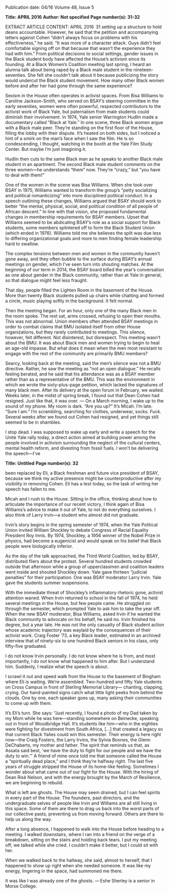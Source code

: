 Publication date: 04/16
Volume 48, Issue 5

**Title: APRIL 2016**
**Author: Not specified**
**Page number(s): 31-32**

EXTRACT ARTICLE CONTENT:
APRIL 2016
 31
setting up a structure to hold deans accountable. However, he said that the petition and accompanying letters 
against Cohen “didn’t always focus on problems with 
his effectiveness,” he said. “It was more of a character 
attack. Guys didn’t feel comfortable signing off on that 
because that wasn’t the experience they had with him.” 
From political decisions to social settings, gender 
issues in the Black student body have affected the 
House’s activism since its founding. At a Black Women’s Coalition meeting last spring, I heard an alumna 
talk about being raped by a Black male student in the 
nineteen-seventies. She felt she couldn’t talk about 
it because publicizing the story would undercut the 
Black student movement. How many other Black 
women before and after her had gone through the 
same experience? 

Sexism in the House often operates in activist spaces. 
From Bisa Williams to Caroline Jackson-Smith, who 
served on BSAY’s steering committee in the early seventies, women were often powerful, respected contributors to the activist work of Black Yale, but paternalism 
from male students could diminish their involvement. 
In 1974, Yale senior Warrington Hudlin made a documentary called “Black at Yale.” In one scene, three 
Black women argue with a Black male peer. They’re 
standing on the first floor of the House, filling the 
lobby with their dispute. It’s heated on both sides, but I 
noticed a hint of a smirk on the man’s face when I saw 
the film.
He is so condescending, I thought, watching in the 
booth at the Yale Film Study Center. But maybe I’m 
just imagining it. 

Hudlin then cuts to the same Black man as he speaks 
to another Black male student in an apartment. The 
second Black male student comments on the three 
women—he understands “them” now. They’re “crazy,” 
but “you have to deal with them!” 

One of the women in the scene was Bisa Williams. 
When she took over BSAY in 1975, Williams wanted 
to transform the group’s “petty socializing and political romanticizing” into more disciplined political conduct. In a speech outlining these changes, Williams 
argued that BSAY should work to better “the mental, 
physical, social, and political condition of all people of 
African descent.” In line with that vision, she proposed 
fundamental changes in membership requirements 
for BSAY members. Upset that Williams seemed to be 
abdicating BSAY’s role as a social support for Black students, some members splintered off to form the Black 
Student Union (which ended in 1976). Williams told 
me she believes the split was due less to differing organizational goals and more to men finding female leadership hard to swallow.

The complex tensions between men and women in 
the community haven’t gone away, and they often bubble to the surface during BSAY’s annual meetings on 
gender, which I’ve seen turn into shouting matches. 
At the beginning of our term in 2014, the BSAY board 
billed the year’s conversation as one about gender in 
the Black community, rather than at Yale in general, so 
that dialogue might feel less fraught.

That day, people filled the Lighten Room in the 
basement of the House. More than twenty Black students pulled up chairs while chatting and formed a 
circle, music playing softly in the background. It felt 
normal. 

Then the meeting began. For an hour, only one of 
the many Black men in the room spoke. The rest sat, 
arms crossed, refusing to open their mouths. This was 
not abnormal. Union members often attended BSAY 
meetings in order to combat claims that BMU isolated 
itself from other House organizations, but they rarely 
contributed to meetings. This silence, however, felt 
different. Not disinterest, but disrespect. This meeting 
wasn’t about the BMU. It was about Black men and 
women trying to begin to heal an age-old impasse. 
But what does it mean when the men most resistant 
to engage with the rest of the community are primarily 
BMU members?

Searcy, looking back at the meeting, said the men’s 
silence was not a BMU directive. Rather, he saw the 
meeting as “not an open dialogue.” He recalls feeling 
berated, and he said that his attendance was as a BSAY 
member rather than as a representative of the BMU. 
This was the environment in which we wrote the 
sixty-plus-page petition, which lacked the signatures of 
many black men. After its delivery at the open forum in 
February, we waited. Weeks later, in the midst of spring 
break, I found out that Dean Cohen had resigned. Just 
like that, it was over.
—
On a March morning, I wake up to the sound of my 
phone. My room is dark. 
“Are you up?” 
It’s Micah. I’m late.
“Sure I am.”
I’m scrambling, searching for clothes, underwear, 
socks. Fuck. Several weeks after we found out Cohen 
had resigned, and yet things still seemed to be in shambles. 

I stop dead. I was supposed to wake up early and 
write a speech for the Unite Yale rally today, a direct 
action aimed at building power among the people 
involved in activism surrounding the neglect of the 
cultural centers, mental health reform, and divesting 
from fossil fuels. I won’t be delivering the speech—I’ve 


**Title:  Untitled**
**Page number(s): 32**

been replaced by Eli, a Black freshman and future vice 
president of BSAY, because we think my active presence might be counterproductive after my visibility in 
removing Cohen. Eli has a test today, so the task of 
writing her speech has fallen to me.

Micah and I rush to the House. Sitting in the office, 
thinking about how to articulate the importance of our 
recent victory, I think again of Bisa Williams’s advice 
to make it out of Yale, to not do everything ourselves. 
I also think of Larry Irvin—a student who almost did 
not graduate.

Irvin’s story begins in the spring semester of 1974, 
when the Yale Political Union invited William Shockley to debate Congress of Racial Equality President Roy 
Innis. By 1974, Shockley, a 1956 winner of the Nobel 
Prize in physics, had become a eugenicist and would 
speak on his belief that Black people were biologically 
inferior. 

As the day of the talk approached, the Third World 
Coalition, led by BSAY, distributed fliers about the 
protest. Several hundred students crowded outside that 
afternoon while a group of upperclassmen and coalition leaders went inside and shouted Shockley down. 
Yale gave thirteen “judicial penalties” for their participation. One was BSAY moderator Larry Irvin. Yale gave 
the students summer suspensions.

With the immediate threat of Shockley’s inflammatory rhetoric gone, activist attention waned. When Irvin 
returned to school in the fall of 1974, he held several 
meetings in the House, but few people came. He struggled on through the semester, which prompted Yale 
to ask him to take the year off. When the new BSAY 
moderator, Bisa Williams, asked Irvin if he wanted the 
Black community to advocate on his behalf, he said no. 
Irvin finished his degree, but a year late. He was not 
the only casualty of Black student action whose academic trajectory was waylaid by the consequences of 
their activist work. Craig Foster ’73, a key Black leader, 
estimated in an archived interview that of ninety-six to 
one hundred Black seniors in his class, only fifty-five 
graduated.

I do not know Irvin personally. I do not know where 
he is from, and most importantly, I do not know what 
happened to him after. But I understand him. Suddenly, I realize what the speech is about. 

I scrawl it out and speed walk from the House to 
the basement of Bingham where Eli is waiting. We’re 
assembled. Two-hundred and fifty Yale students on 
Cross Campus in front of Sterling Memorial Library—
chanting, clapping, crying. Our hand-painted signs 
catch what little light peeks from behind the clouds. 
One by one, each speaker goes up, many asking their 
communities to come up with them. 

It’s Eli’s turn. She says: 
“Just recently, I found a photo of my Dad taken by 
my Mom while he was here—standing somewhere on 
Beinecke, speaking out in front of Woodbridge Hall. 
It’s students like him—who in the eighties were fighting for divestment from South Africa, […] that created 
a legacy so that current Black Yalies could win this 
semester. Their energy is here right now—the Craig 
Fosters, the Larry Irvins, the Sylvia Boones, the Glenn 
DeChaberts, my mother and father. The spirit that 
reminds us that, as Assata said best, ‘we have the duty 
to fight for our people and we have the duty to win.’”
A friend of mine once told me that someone called 
the House a “spiritually dead place,” and I think they’re 
halfway right. The last five years of struggle stripped the 
House of its home-like feeling. Sometimes I wonder 
about what came out of our fight for the House. With 
the hiring of Dean Risë Nelson, and with the energy 
brought by the March of Resilience, we are beginning 
to rebuild. 

What is left are ghosts. The House may seem drained, 
but I can feel spirits in every part of the House. The 
founders, past directors, and the undergraduate selves 
of people like Irvin and Williams are all still living in 
this space. Some of them are there to drag us back into 
the worst parts of our collective pasts, preventing us 
from moving forward. Others are there to help us along 
the way.

After a long absence, I happened to walk into the 
House before heading to a meeting. I walked downstairs, where I ran into a friend on the verge of a breakdown, sitting on the stairs and holding back tears. I put 
my meeting off; we talked while she cried. I couldn’t 
make it better, but I could sit with her.

When we walked back to the hallway, she said, almost 
to herself, that I happened to show up right when she 
needed someone. It was like my energy, lingering in 
the space, had summoned me there. 

It was like I was already one of the ghosts.
— Eshe Sherley is a senior 
in Morse College.